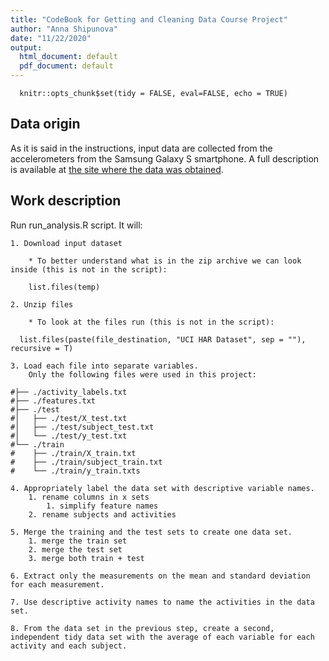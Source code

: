 ```yaml
---
title: "CodeBook for Getting and Cleaning Data Course Project"
author: "Anna Shipunova"
date: "11/22/2020"
output:
  html_document: default
  pdf_document: default
---
```


```{r setup, include=FALSE}
  knitr::opts_chunk$set(tidy = FALSE, eval=FALSE, echo = TRUE)
```

## Data origin

As it is said in the instructions, input data are collected from the accelerometers from the Samsung Galaxy S smartphone. A full description is available at [the site where the data was obtained](http://archive.ics.uci.edu/ml/datasets/Human+Activity+Recognition+Using+Smartphones).

## Work description

Run run_analysis.R script. It will:

    1. Download input dataset

        * To better understand what is in the zip archive we can look inside (this is not in the script):
  
```{r dir1}
    list.files(temp)
```

    2. Unzip files

        * To look at the files run (this is not in the script):

```{r dir2}
  list.files(paste(file_destination, "UCI HAR Dataset", sep = ""), recursive = T)
```

    3. Load each file into separate variables.
        Only the following files were used in this project:
    
```{r files}
#├── ./activity_labels.txt
#├── ./features.txt
#├── ./test
#│   ├── ./test/X_test.txt
#│   ├── ./test/subject_test.txt
#│   └── ./test/y_test.txt
#└── ./train
#    ├── ./train/X_train.txt
#    ├── ./train/subject_train.txt
#    └── ./train/y_train.txts
```

    4. Appropriately label the data set with descriptive variable names.
        1. rename columns in x sets
            1. simplify feature names
        2. rename subjects and activities
      
    5. Merge the training and the test sets to create one data set.
        1. merge the train set
        2. merge the test set
        3. merge both train + test

    6. Extract only the measurements on the mean and standard deviation for each measurement.
    
    7. Use descriptive activity names to name the activities in the data set.
    
    8. From the data set in the previous step, create a second, independent tidy data set with the average of each variable for each activity and each subject.

    




